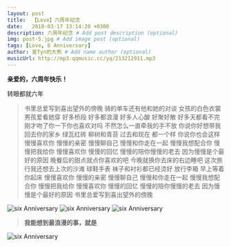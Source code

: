 ```yaml
---
layout: post
title:  【Love】六周年纪念
date:   2018-03-17 13:14:20 +0300
description: 六周年纪念 # Add post description (optional)
img: post-5.jpg # Add image post (optional)
tags: [Love, 6 Anniversary]
author: 爱Tyn的大熊 # Add name author (optional)
musicUrl: http://mp3.qqmusic.cc/yq/213212911.mp3
---
```

**亲爱的，六周年快乐！**

转眼都就六年

>书里总爱写到喜出望外的傍晚
骑的单车还有他和她的对谈
女孩的白色衣裳男孩爱看她穿
好多桥段
好多都浪漫
好多人心酸
好聚好散
好多天都看不完
刚才吻了你一下你也喜欢对吗
不然怎么一直牵我的手不放
你说你好想带我回去你的家乡
绿瓦红砖
柳树和青苔
过去和现在
都一个样
你说你也会这样
慢慢喜欢你
慢慢的亲密
慢慢聊自己
慢慢和你走在一起
慢慢我想配合你
慢慢把我给你
慢慢喜欢你
慢慢的回忆
慢慢的陪你慢慢的老去
因为慢慢是个最好的原因
晚餐后的甜点就点你喜欢的吧
今晚就换你去床的右边睡吧
这次旅行我还想去上次的沙滩
球鞋手表
袜子和衬衫都已经烫好
放行李箱
早上等着你起床
慢慢喜欢你
慢慢的亲密
慢慢聊自己
慢慢和你走在一起
慢慢我想配合你
慢慢把我给你
慢慢喜欢你
慢慢的回忆
慢慢的陪你慢慢的老去
因为慢慢是个最好的原因
书里总爱写到喜出望外的傍晚

![six Anniversary]({{site.baseurl}}/assets/img/sixAnniversary2.jpg)
![six Anniversary]({{site.baseurl}}/assets/img/sixAnniversary3.jpg)
![six Anniversary]({{site.baseurl}}/assets/img/sixAnniversary4.jpg)
> **我能想到最浪漫的事，就是**

![six Anniversary]({{site.baseurl}}/assets/img/sixAnniversary1.jpg)




